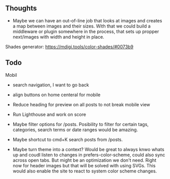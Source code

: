 ## Thoughts

- Maybe we can have an out-of-line job that looks at images and creates a map between images and their sizes. With that we could build a middleware or plugin somewhere in the process, that sets up propper next/images with width and height in place.


Shades generator: https://mdigi.tools/color-shades/#0073b9

## Todo

Mobil
- search navigation, I want to go back
- align buttons on home centeral for mobile
- Reduce heading for preview on all posts to not break mobile view

- Run Lighthouse and work on score

- Maybe filter options for /posts. Posibility to filter for certain tags, categories, search terms or date ranges would be amazing.
- Maybe shortcut to cmd+K search posts from /posts.
- Maybe turn theme into a context? Would be great to always knwo whats up and coudl listen to changes in prefers-color-scheme, could also sync across open tabs. But might be an optimization we don't need. Right now for header images but that will be solved with using SVGs. This would also enable the site to react to system color scheme changes.
